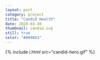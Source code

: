 ```yaml
---
layout: post
category: project
title: "Candid Health"
date: 2020-03-30
thumbnail: candid.svg
still: true
color: "#0096b3"
---
```


{% include i.html src="candid-hero.gif" %}
